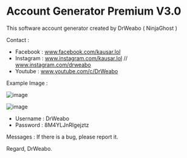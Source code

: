 # Account Generator Premium V3.0
This software account generator created by DrWeabo ( NinjaGhost ) 

Contact :

- Facebook : www.facebook.com/kausar.lol
- Instagram : www.instagram.com/kausar.lol // www.instagram.com/drweabo
- Youtube : www.youtube.com/c/DrWeabo

Example Image : 

![image](https://i.imgur.com/ki1SaHf.png)

![image](https://i.imgur.com/jDhKlcB.png)

- Username : DrWeabo
- Password : 8M4YLJnRIgejztz

Messages :
If there is a bug, please report it.

Regard,
DrWeabo.
